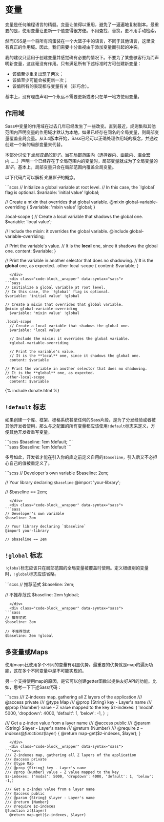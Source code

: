 # 变量

变量是任何编程语言的精髓。变量让值得以重用，避免了一遍遍地复制副本。最重要的是，使用变量让更新一个值变得很方便。不用查找、替换，更不用手动检索。

然而CSS是一个将所有鸡蛋装在一个大篮子中的语言，不同于其他语言，这里没有真正的作用域。因此，我们需要十分重视由于添加变量而引起的冲突。

我的建议只适用于创建变量并感觉确有必要的情况下。不要为了某些骇客行为而声明新变量，这丝毫没有作用。只有满足所有下述标准时方可创建新变量：

* 该值至少重复出现了两次；
* 该值至少可能会被更新一次；
* 该值所有的表现都与变量有关（非巧合）。

基本上，没有理由声明一个永远不需要更新或者只在单一地方使用变量。

## 作用域

Sass中变量的作用域在过去几年已经发生了一些改变。直到最近，规则集和其他范围内声明变量的作用域才默认为本地。如果已经存在同名的全局变量，则局部变量覆盖全局变量。从3.4版本开始，Sass已经可以正确处理作用域的概念，并通过创建一个新的局部变量来代替。

本部分讨论下*全局变量的影子*。当在局部范围内（选择器内、函数内、混合宏内……）声明一个已经存在于全局范围内的变量时，局部变量就成为了全局变量的*影子*。基本上，局部变量只会在局部范围内覆盖全局变量。

以下代码片可以解析*变量影子*的概念。

<div class="code-block">
  <div class="code-block__wrapper" data-syntax="scss">
```scss
// Initialize a global variable at root level.
// In this case, the `!global` flag is optional.
$variable: 'initial value' !global;

// Create a mixin that overrides that global variable.
@mixin global-variable-overriding {
  $variable: 'mixin value' !global;
}

.local-scope {
  // Create a local variable that shadows the global one.
  $variable: 'local value';

  // Include the mixin: it overrides the global variable.
  @include global-variable-overriding;

  // Print the variable's value.
  // It is the **local** one, since it shadows the global one.
  content: $variable;
}

// Print the variable in another selector that does no shadowing.
// It is the **global** one, as expected.
.other-local-scope {
  content: $variable;
}
```
  </div>
  <div class="code-block__wrapper" data-syntax="sass">
```sass
// Initialize a global variable at root level.
// In this case, the `!global` flag is optional.
$variable: 'initial value' !global

// Create a mixin that overrides that global variable.
@mixin global-variable-overriding
  $variable: 'mixin value' !global

.local-scope
  // Create a local variable that shadows the global one.
  $variable: 'local value'

  // Include the mixin: it overrides the global variable.
  +global-variable-overriding

  // Print the variable's value.
  // It is the **local** one, since it shadows the global one.
  content: $variable

// Print the variable in another selector that does no shadowing.
// It is the **global** one, as expected.
.other-local-scope
  content: $variable
```
  </div>
</div>

{% include donate.html %}

## `!default` 标志

如果创建一个库、框架、栅格系统甚至任何的Sass片段，是为了分发经验或者被其他开发者使用，那么与之配置的所有变量都应该使用`!default`标志来定义，方便其他开发者重写变量。

<div class="code-block">
  <div class="code-block__wrapper" data-syntax="scss">
```scss
$baseline: 1em !default;
```
  </div>
  <div class="code-block__wrapper" data-syntax="sass">
```sass
$baseline: 1em !default
```
  </div>
</div>

多亏如此，开发者才能在引入你的库之前定义自用的`$baseline`，引入后又不必担心自己的值被重定义了。

<div class="code-block">
  <div class="code-block__wrapper" data-syntax="scss">
```scss
// Developer's own variable
$baseline: 2em;

// Your library declaring `$baseline`
@import 'your-library';

// $baseline == 2em;
```
  </div>
  <div class="code-block__wrapper" data-syntax="sass">
```sass
// Developer's own variable
$baseline: 2em

// Your library declaring `$baseline`
@import your-library

// $baseline == 2em
```
  </div>
</div>

## `!global` 标志

`!global`标志应该只在局部范围的全局变量被覆盖时使用。定义根级别的变量时，`!global`标志应该省略。

<div class="code-block">
  <div class="code-block__wrapper" data-syntax="scss">
```scss
// 推荐范式
$baseline: 2em;

// 不推荐范式
$baseline: 2em !global;
```
  </div>
  <div class="code-block__wrapper" data-syntax="sass">
```sass
// 推荐范式
$baseline: 2em

// 不推荐范式
$baseline: 2em !global
```
  </div>
</div>

## 多变量或Maps

使用maps比使用多个不同的变量有明显优势。最重要的优势就是map的遍历功能，这在多个不同变量中是不可能实现的。

另一个支持使用map的原因，是它可以创建getter函数以提供友好API的功能。比如，思考一下下述Sass代码：

<div class="code-block">
  <div class="code-block__wrapper" data-syntax="scss">
```scss
/// Z-indexes map, gathering all Z layers of the application
/// @access private
/// @type Map
/// @prop {String} key - Layer's name
/// @prop {Number} value - Z value mapped to the key
$z-indexes: (
  'modal': 5000,
  'dropdown': 4000,
  'default': 1,
  'below': -1,
）;

/// Get a z-index value from a layer name
/// @access public
/// @param {String} $layer - Layer's name
/// @return {Number}
/// @require $z-indexes
@function z($layer) {
  @return map-get($z-indexes, $layer);
}
```
  </div>
  <div class="code-block__wrapper" data-syntax="sass">
```sass
/// Z-indexes map, gathering all Z layers of the application
/// @access private
/// @type Map
/// @prop {String} key - Layer's name
/// @prop {Number} value - Z value mapped to the key
$z-indexes: ('modal': 5000, 'dropdown': 4000, 'default': 1, 'below': -1,)

/// Get a z-index value from a layer name
/// @access public
/// @param {String} $layer - Layer's name
/// @return {Number}
/// @require $z-indexes
@function z($layer)
  @return map-get($z-indexes, $layer)
```
  </div>
</div>